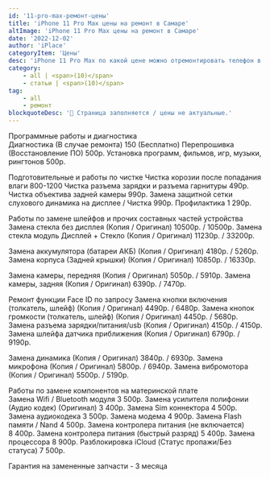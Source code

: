 ```yaml
---
id: '11-pro-max-ремонт-цены'
title: 'iPhone 11 Pro Max цены на ремонт в Самаре'
altImage: 'iPhone 11 Pro Max цены на ремонт в Самаре'
date: '2022-12-02'
author: 'iPlace'
categoryItem: 'Цены'
desc: 'iPhone 11 Pro Max по какой цене можно отремонтировать телефон в Самаре!'
category:
    - all | <span>(10)</span>
    - статьи | <span>(10)</span>
tag:
    - all
    - ремонт
blockquoteDesc: '🪫 Страница заполняется / цены не актуальные.'
---
```


Программные работы и диагностика	
Диагностика (В случае ремонта)	150 (Бесплатно)
Перепрошивка (Восстановление ПО)	500р.
Установка программ, фильмов, игр, музыки, рингтонов	500р.
	
Подготовительные и работы по чистке	
Чистка корозии после попадания влаги	800-1200
Чистка разъема зарядки и разъема гарнитуры	490р.
Чистка объектива задней камеры	990р.
Замена защитной сетки слухового динамика на дисплее / Чистка	990р.
Профилактика	1 290р.
	
Работы по замене шлейфов и прочих составных частей устройства	
Замена стекла без дисплея (Копия / Оригинал)	10500р. / 10500р.
Замена стекла модуль Дисплей + Стекло (Копия / Оригинал)	11230р. / 33200р.
	
Замена аккумулятора (батареи АКБ) (Копия / Оригинал)	4180р. / 5260р.
Замена корпуса (Задней крышки) (Копия / Оригинал)	10850р. / 16330р.
	
Замена камеры, передняя (Копия / Оригинал)	5050р. / 5910р.
Замена камеры, задняя (Копия / Оригинал)	6390р. / 7470р.
	
Ремонт функции Face ID	по запросу
Замена кнопки включения (толкатель, шлейф) (Копия / Оригинал)	4490р. / 6480р.
Замена кнопок громкости (толкатель, шлейф) (Копия / Оригинал)	4450р. / 5680р.
Замена разъема зарядки/питания/usb (Копия / Оригинал)	4150р. / 4150р.
Замена шлейфа датчика приближения (Копия / Оригинал)	6790р. / 9190р.
	
Замена динамика (Копия / Оригинал)	3840р. / 6930р.
Замена микрофона (Копия / Оригинал)	5800р. / 6940р.
Замена вибромотора (Копия / Оригинал)	5500р. / 5190р.
	
Работы по замене компонентов на материнской плате	
Замена Wifi / Bluetooth модуля	3 500р.
Замена усилителя полифонии (Аудио кодек) (Оригинал)	3 400р.
Замена Sim коннектора 	4 500р.
Замена аудиокодека 	3 500р.
Замена модема	4 900р.
Замена Flash памяти / Nand	4 500р.
Замена контролера питания (не включается)	8 400р.
Замена контролера питания (быстрый разряд)	5 400р.
Замена процессора	8 900р.
Разблокировка iCloud (Статус пропажи/Без статуса)	7 500р.
		
Гарантия на замененные запчасти - 3 месяца	